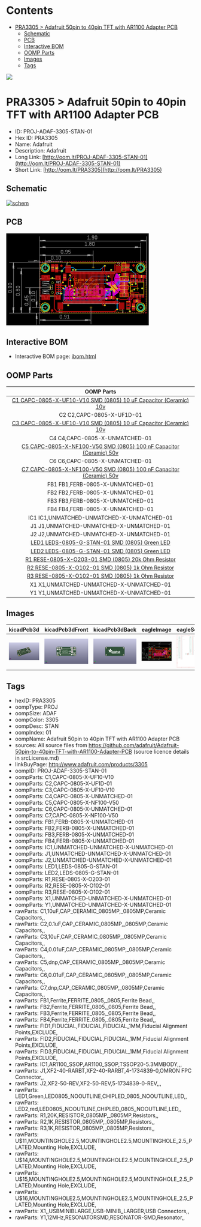 



Contents
========

* [PRA3305 > Adafruit 50pin to 40pin TFT with AR1100 Adapter PCB](#pra3305--adafruit-50pin-to-40pin-tft-with-ar1100-adapter-pcb)
	* [Schematic](#schematic)
	* [PCB](#pcb)
	* [Interactive BOM](#interactive-bom)
	* [OOMP Parts](#oomp-parts)
	* [Images](#images)
	* [Tags](#tags)
  
![][im]
# PRA3305 > Adafruit 50pin to 40pin TFT with AR1100 Adapter PCB

- ID: PROJ-ADAF-3305-STAN-01
- Hex ID: PRA3305
- Name: Adafruit
- Description: Adafruit
- Long Link: [http://oom.lt/PROJ-ADAF-3305-STAN-01](http://oom.lt/PROJ-ADAF-3305-STAN-01)
- Short Link: [http://oom.lt/PRA3305](http://oom.lt/PRA3305)

## Schematic
  
[![schem](eagleSchemImage.png)](eagleSchemImage.png)
## PCB
  
[![pcb](eagleImage.png)](eagleImage.png)
## Interactive BOM

- Interactive BOM page: [ibom.html](https://htmlpreview.github.io/?https://github.com/oomlout/oomlout_OOMP_projects/blob/main/PROJ-ADAF-3305-STAN-01/kicad/bom/ibom.html)

## OOMP Parts
  

|OOMP Parts|
| :---: |
|[C1 CAPC-0805-X-UF10-V10 SMD (0805) 10 uF Capacitor (Ceramic) 10v](https://github.com/oomlout/oomlout_OOMP_parts/tree/main/CAPC-0805-X-UF10-V10/)|
|C2 C2,CAPC-0805-X-UF1D-01|
|[C3 CAPC-0805-X-UF10-V10 SMD (0805) 10 uF Capacitor (Ceramic) 10v](https://github.com/oomlout/oomlout_OOMP_parts/tree/main/CAPC-0805-X-UF10-V10/)|
|C4 C4,CAPC-0805-X-UNMATCHED-01|
|[C5 CAPC-0805-X-NF100-V50 SMD (0805) 100 nF Capacitor (Ceramic) 50v](https://github.com/oomlout/oomlout_OOMP_parts/tree/main/CAPC-0805-X-NF100-V50/)|
|C6 C6,CAPC-0805-X-UNMATCHED-01|
|[C7 CAPC-0805-X-NF100-V50 SMD (0805) 100 nF Capacitor (Ceramic) 50v](https://github.com/oomlout/oomlout_OOMP_parts/tree/main/CAPC-0805-X-NF100-V50/)|
|FB1 FB1,FERB-0805-X-UNMATCHED-01|
|FB2 FB2,FERB-0805-X-UNMATCHED-01|
|FB3 FB3,FERB-0805-X-UNMATCHED-01|
|FB4 FB4,FERB-0805-X-UNMATCHED-01|
|IC1 IC1,UNMATCHED-UNMATCHED-X-UNMATCHED-01|
|J1 J1,UNMATCHED-UNMATCHED-X-UNMATCHED-01|
|J2 J2,UNMATCHED-UNMATCHED-X-UNMATCHED-01|
|[LED1 LEDS-0805-G-STAN-01 SMD (0805) Green LED](https://github.com/oomlout/oomlout_OOMP_parts/tree/main/LEDS-0805-G-STAN-01/)|
|[LED2 LEDS-0805-G-STAN-01 SMD (0805) Green LED](https://github.com/oomlout/oomlout_OOMP_parts/tree/main/LEDS-0805-G-STAN-01/)|
|[R1 RESE-0805-X-O203-01 SMD (0805) 20k Ohm Resistor](https://github.com/oomlout/oomlout_OOMP_parts/tree/main/RESE-0805-X-O203-01/)|
|[R2 RESE-0805-X-O102-01 SMD (0805) 1k Ohm Resistor](https://github.com/oomlout/oomlout_OOMP_parts/tree/main/RESE-0805-X-O102-01/)|
|[R3 RESE-0805-X-O102-01 SMD (0805) 1k Ohm Resistor](https://github.com/oomlout/oomlout_OOMP_parts/tree/main/RESE-0805-X-O102-01/)|
|X1 X1,UNMATCHED-UNMATCHED-X-UNMATCHED-01|
|Y1 Y1,UNMATCHED-UNMATCHED-X-UNMATCHED-01|

## Images
  
  

|kicadPcb3d|kicadPcb3dFront|kicadPcb3dBack|eagleImage|eagleSchemImage|
| :---: | :---: | :---: | :---: | :---: |
|[![kicadPcb3d](kicadPcb3d_140.png)](kicadPcb3d.png)|[![kicadPcb3dFront](kicadPcb3dFront_140.png)](kicadPcb3dFront.png)|[![kicadPcb3dBack](kicadPcb3dBack_140.png)](kicadPcb3dBack.png)|[![eagleImage](eagleImage_140.png)](eagleImage.png)|[![eagleSchemImage](eagleSchemImage_140.png)](eagleSchemImage.png)|

## Tags

- hexID: PRA3305
- oompType: PROJ
- oompSize: ADAF
- oompColor: 3305
- oompDesc: STAN
- oompIndex: 01
- oompName: Adafruit 50pin to 40pin TFT with AR1100 Adapter PCB
- sources: All source files from https://github.com/adafruit/Adafruit-50pin-to-40pin-TFT-with-AR1100-Adapter-PCB (source licence details in srcLicense.md)
- linkBuyPage: http://www.adafruit.com/products/3305
- oompID: PROJ-ADAF-3305-STAN-01
- oompParts: C1,CAPC-0805-X-UF10-V10
- oompParts: C2,CAPC-0805-X-UF1D-01
- oompParts: C3,CAPC-0805-X-UF10-V10
- oompParts: C4,CAPC-0805-X-UNMATCHED-01
- oompParts: C5,CAPC-0805-X-NF100-V50
- oompParts: C6,CAPC-0805-X-UNMATCHED-01
- oompParts: C7,CAPC-0805-X-NF100-V50
- oompParts: FB1,FERB-0805-X-UNMATCHED-01
- oompParts: FB2,FERB-0805-X-UNMATCHED-01
- oompParts: FB3,FERB-0805-X-UNMATCHED-01
- oompParts: FB4,FERB-0805-X-UNMATCHED-01
- oompParts: IC1,UNMATCHED-UNMATCHED-X-UNMATCHED-01
- oompParts: J1,UNMATCHED-UNMATCHED-X-UNMATCHED-01
- oompParts: J2,UNMATCHED-UNMATCHED-X-UNMATCHED-01
- oompParts: LED1,LEDS-0805-G-STAN-01
- oompParts: LED2,LEDS-0805-G-STAN-01
- oompParts: R1,RESE-0805-X-O203-01
- oompParts: R2,RESE-0805-X-O102-01
- oompParts: R3,RESE-0805-X-O102-01
- oompParts: X1,UNMATCHED-UNMATCHED-X-UNMATCHED-01
- oompParts: Y1,UNMATCHED-UNMATCHED-X-UNMATCHED-01
- rawParts: C1,10uF,CAP_CERAMIC_0805MP,_0805MP,Ceramic Capacitors,,
- rawParts: C2,0.1uF,CAP_CERAMIC_0805MP,_0805MP,Ceramic Capacitors,,
- rawParts: C3,10uF,CAP_CERAMIC_0805MP,_0805MP,Ceramic Capacitors,,
- rawParts: C4,0.01uF,CAP_CERAMIC_0805MP,_0805MP,Ceramic Capacitors,,
- rawParts: C5,dnp,CAP_CERAMIC_0805MP,_0805MP,Ceramic Capacitors,,
- rawParts: C6,0.01uF,CAP_CERAMIC_0805MP,_0805MP,Ceramic Capacitors,,
- rawParts: C7,dnp,CAP_CERAMIC_0805MP,_0805MP,Ceramic Capacitors,,
- rawParts: FB1,Ferrite,FERRITE_0805,_0805,Ferrite Bead,,
- rawParts: FB2,Ferrite,FERRITE_0805,_0805,Ferrite Bead,,
- rawParts: FB3,Ferrite,FERRITE_0805,_0805,Ferrite Bead,,
- rawParts: FB4,Ferrite,FERRITE_0805,_0805,Ferrite Bead,,
- rawParts: FID1,FIDUCIAL,FIDUCIAL,FIDUCIAL_1MM,Fiducial Alignment Points,EXCLUDE,
- rawParts: FID2,FIDUCIAL,FIDUCIAL,FIDUCIAL_1MM,Fiducial Alignment Points,EXCLUDE,
- rawParts: FID3,FIDUCIAL,FIDUCIAL,FIDUCIAL_1MM,Fiducial Alignment Points,EXCLUDE,
- rawParts: IC1,AR1100_SSOP,AR1100_SSOP,TSSOP20-5.3MMBODY,,,
- rawParts: J1,XF2-40-RARBT,XF2-40-RARBT,4-1734839-0,OMRON FPC Connector,,
- rawParts: J2,XF2-50-REV,XF2-50-REV,5-1734839-0-REV,,,
- rawParts: LED1,Green,LED0805_NOOUTLINE,CHIPLED_0805_NOOUTLINE,LED,,
- rawParts: LED2,red,LED0805_NOOUTLINE,CHIPLED_0805_NOOUTLINE,LED,,
- rawParts: R1,20K,RESISTOR_0805MP,_0805MP,Resistors,,
- rawParts: R2,1K,RESISTOR_0805MP,_0805MP,Resistors,,
- rawParts: R3,1K,RESISTOR_0805MP,_0805MP,Resistors,,
- rawParts: U$11,MOUNTINGHOLE2.5,MOUNTINGHOLE2.5,MOUNTINGHOLE_2.5_PLATED,Mounting Hole,EXCLUDE,
- rawParts: U$14,MOUNTINGHOLE2.5,MOUNTINGHOLE2.5,MOUNTINGHOLE_2.5_PLATED,Mounting Hole,EXCLUDE,
- rawParts: U$15,MOUNTINGHOLE2.5,MOUNTINGHOLE2.5,MOUNTINGHOLE_2.5_PLATED,Mounting Hole,EXCLUDE,
- rawParts: U$16,MOUNTINGHOLE2.5,MOUNTINGHOLE2.5,MOUNTINGHOLE_2.5_PLATED,Mounting Hole,EXCLUDE,
- rawParts: X1,,USBMINIBLARGE,USB-MINIB_LARGER,USB Connectors,,
- rawParts: Y1,12MHz,RESONATORSMD,RESONATOR-SMD,Resonator,,



[im]: kicadPcb3d_450.png
